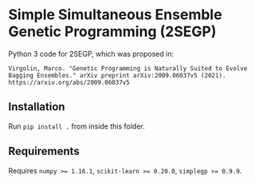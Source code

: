 # Simple Simultaneous Ensemble Genetic Programming (2SEGP)
Python 3 code for 2SEGP, which was proposed in:

```
Virgolin, Marco. "Genetic Programming is Naturally Suited to Evolve Bagging Ensembles." arXiv preprint arXiv:2009.06037v5 (2021).
https://arxiv.org/abs/2009.06037v5
```

## Installation
Run `pip install .` from inside this folder.

## Requirements
Requires `numpy >= 1.16.1`, `scikit-learn >= 0.20.0`, `simplegp >= 0.9.9`.
